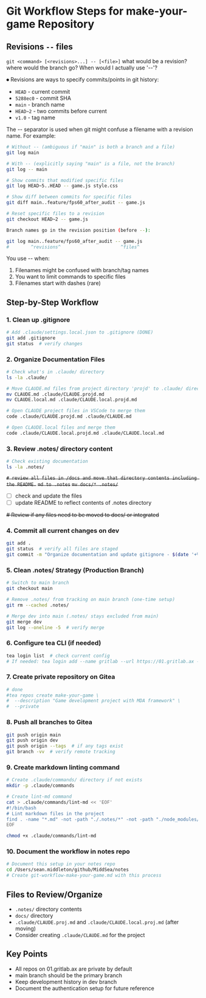 # Git Workflow Steps for make-your-game Repository

## Revisions `--` files

`git <command> [<revisions>...] -- [<file>]`
what would be a revision? where would the branch go? When would I 
actually use '--'?

⏺ Revisions are ways to specify commits/points in git history:
- `HEAD` - current commit
- `5288ec0` - commit SHA
- `main` - branch name
- `HEAD~2` - two commits before current
- `v1.0` - tag name

The -- separator is used when git might confuse a filename with a
 revision name. For example:
```bash
# Without -- (ambiguous if "main" is both a branch and a file)
git log main

# With -- (explicitly saying "main" is a file, not the branch)
git log -- main

# Show commits that modified specific files
git log HEAD~5..HEAD -- game.js style.css

# Show diff between commits for specific files
git diff main..feature/fps60_after_audit -- game.js

# Reset specific files to a revision
git checkout HEAD~2 -- game.js

Branch names go in the revision position (before --):

git log main..feature/fps60_after_audit -- game.js
#        ^revisions^                      ^files^
```
You use -- when:
1. Filenames might be confused with branch/tag names
2. You want to limit commands to specific files
3. Filenames start with dashes (rare)
## Step-by-Step Workflow


### 1. Clean up .gitignore

```bash
# Add .claude/settings.local.json to .gitignore (DONE)
git add .gitignore
git status  # verify changes
```

### 2. Organize Documentation Files

```bash
# Check what's in .claude/ directory
ls -la .claude/

# Move CLAUDE.md files from project directory 'projd' to .claude/ directory
mv CLAUDE.md .claude/CLAUDE.projd.md
mv CLAUDE.local.md .claude/CLAUDE.local.projd.md

# Open CLAUDE project files in VSCode to merge them
code .claude/CLAUDE.projd.md .claude/CLAUDE.md

# Open CLAUDE.local files and merge them
code .claude/CLAUDE.local.projd.md .claude/CLAUDE.local.md 

```

### 3. Review .notes/ directory content

```bash
# Check existing documentation
ls -la .notes/
```

~~`# review all files in /docs and move that directory contents including the README.`~~
~~`md to .notes`~~
~~`mv docs/* .notes/`~~

- [ ] check and update the files
- [ ] update README to reflect contents of .notes directory

~~# Review if any files need to be moved to docs/ or integrated~~

### 4. Commit all current changes on dev

```bash
git add .
git status  # verify all files are staged
git commit -m "Organize documentation and update gitignore - $(date '+%F_%H-%M_%Z')"
```

### 5. Clean .notes/ Strategy (Production Branch)

```bash
# Switch to main branch
git checkout main

# Remove .notes/ from tracking on main branch (one-time setup)
git rm --cached .notes/

# Merge dev into main (.notes/ stays excluded from main)
git merge dev
git log --oneline -5  # verify merge
```

### 6. Configure tea CLI (if needed)

```bash
tea login list  # check current config
# If needed: tea login add --name gritlab --url https://01.gritlab.ax --user smiddleto
```

### 7. Create private repository on Gitea

```bash
# done
#tea repos create make-your-game \
#  --description "Game development project with MDA framework" \
#  --private
```

### 8. Push all branches to Gitea

```bash
git push origin main
git push origin dev
git push origin --tags  # if any tags exist
git branch -vv  # verify remote tracking
```

### 9. Create markdown linting command

```bash
# Create .claude/commands/ directory if not exists
mkdir -p .claude/commands

# Create lint-md command
cat > .claude/commands/lint-md << 'EOF'
#!/bin/bash
# Lint markdown files in the project
find . -name "*.md" -not -path "./.notes/*" -not -path "./node_modules/*" | xargs markdownlint
EOF

chmod +x .claude/commands/lint-md
```

### 10. Document the workflow in notes repo

```bash
# Document this setup in your notes repo
cd /Users/sean.middleton/github/MiddSea/notes
# Create git-workflow-make-your-game.md with this process
```

## Files to Review/Organize

- `.notes/` directory contents
- `docs/` directory
- `.claude/CLAUDE.proj.md` and `.claude/CLAUDE.local.proj.md` (after moving)
- Consider creating `.claude/CLAUDE.md` for the project

## Key Points

- All repos on 01.gritlab.ax are private by default
- main branch should be the primary branch
- Keep development history in dev branch
- Document the authentication setup for future reference
